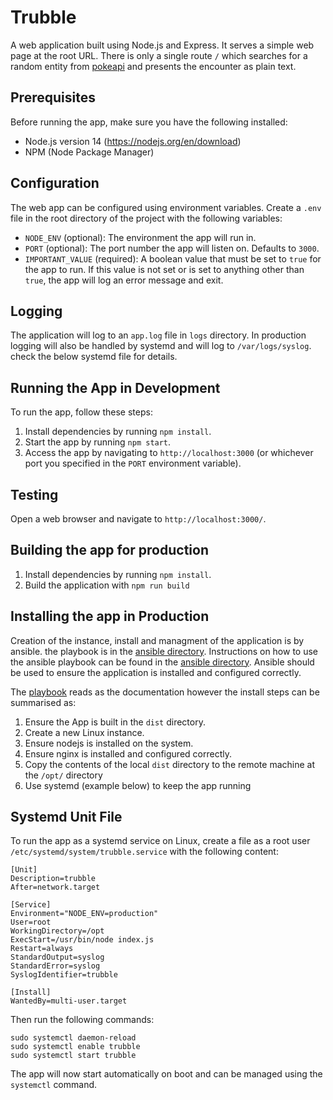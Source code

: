 # Trubble

A web application built using Node.js and Express. It serves a simple web page at the root URL. There is only a single route `/` which searches for a random entity from [pokeapi](https://pokeapi.co/) and presents the encounter as plain text.

## Prerequisites

Before running the app, make sure you have the following installed:

- Node.js version 14 (https://nodejs.org/en/download)
- NPM (Node Package Manager)

## Configuration

The web app can be configured using environment variables. Create a `.env` file in the root directory of the project with the following variables:
- `NODE_ENV` (optional): The environment the app will run in.
- `PORT` (optional): The port number the app will listen on. Defaults to `3000`.
- `IMPORTANT_VALUE` (required): A boolean value that must be set to `true` for the app to run. If this value is not set or is set to anything other than `true`, the app will log an error message and exit.

## Logging

The application will log to an `app.log` file in `logs` directory.
In production logging will also be handled by systemd and will log to `/var/logs/syslog`. check the below systemd file for details.

## Running the App in Development

To run the app, follow these steps:

1. Install dependencies by running `npm install`.
2. Start the app by running `npm start`.
3. Access the app by navigating to `http://localhost:3000` (or whichever port you specified in the `PORT` environment variable).

## Testing

Open a web browser and navigate to `http://localhost:3000/`.

## Building the app for production

1. Install dependencies by running `npm install`.
2. Build the application with `npm run build`

## Installing the app in Production

Creation of the instance, install and managment of the application is by ansible. the playbook is in the [ansible directory](./ansible/deploy.yml).
Instructions on how to use the ansible playbook can be found in the [ansible directory](./ansible/README.md).
Ansible should be used to ensure the application is installed and configured correctly.

The [playbook](./ansible/deploy.yml) reads as the documentation however the install steps can be summarised as:

1. Ensure the App is built in the `dist` directory.
1. Create a new Linux instance.
2. Ensure nodejs is installed on the system.
3. Ensure nginx is installed and configured correctly.
4. Copy the contents of the local `dist` directory to the remote machine at the `/opt/` directory
5. Use systemd (example below) to keep the app running


## Systemd Unit File

To run the app as a systemd service on Linux, create a file as a root user `/etc/systemd/system/trubble.service` with the following content:

```
[Unit]
Description=trubble
After=network.target

[Service]
Environment="NODE_ENV=production"
User=root
WorkingDirectory=/opt
ExecStart=/usr/bin/node index.js
Restart=always
StandardOutput=syslog
StandardError=syslog
SyslogIdentifier=trubble

[Install]
WantedBy=multi-user.target
```

Then run the following commands:

```
sudo systemctl daemon-reload
sudo systemctl enable trubble
sudo systemctl start trubble
```

The app will now start automatically on boot and can be managed using the `systemctl` command.
